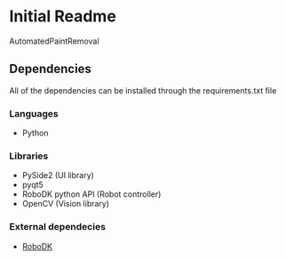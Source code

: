 Initial Readme
=======
AutomatedPaintRemoval

## Dependencies
All of the dependencies can be installed through the requirements.txt file
### Languages
- Python
### Libraries
- PySide2 (UI library)
- pyqt5
- RoboDK python API (Robot controller)
- OpenCV (Vision library)

### External dependecies
- [RoboDK](https://robodk.com/)
